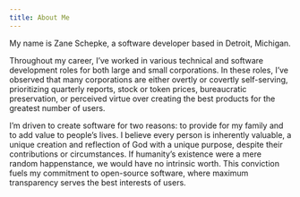 ```yaml
---
title: About Me
---
```


My name is Zane Schepke, a software developer based in Detroit, Michigan. 

Throughout my career, I’ve worked in various technical and software development 
roles for both large and small corporations. In these roles, I’ve observed that 
many corporations are either overtly or covertly self-serving, prioritizing 
quarterly reports, stock or token prices, bureaucratic preservation, or perceived virtue 
over creating the best products for the greatest number of users. 

I’m driven to create software for two reasons: to provide for my family and to add value 
to people’s lives. I believe every person is inherently valuable, a unique creation and 
reflection of God with a unique purpose, despite their contributions or circumstances. 
If humanity’s existence were a mere random happenstance, we would have no intrinsic worth. 
This conviction fuels my commitment to open-source software, where maximum transparency 
serves the best interests of users.